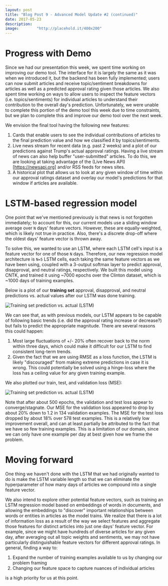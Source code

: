```yaml
---
layout: post
title: "Blog Post 9 - Advanced Model Update #2 (continued)"
date: 2017-05-23
description:
image:        "http://placehold.it/400x200"
---
```


# Progress with Demo
Since we had our presentation this week, we spent time working on improving
our demo tool. The interface for it is largely the same as it was when
we introduced it, but the backend has been fully implemented; users can
now submit articles and receive topic/sentiment breakdowns for articles as
well as a predicted approval rating given those articles. We also spent
time working on ways to allow users to inspect the feature vectors
(i.e. topics/sentiments) for individual articles to understand their
contribution to the overall day's prediction. Unfortunately, we were unable
to complete this portion of the demo tool this week due to time constraints,
but we plan to complete this and improve our demo tool over the next week.

We envision the final tool having the following new features:

1. Cards that enable users to see the individual contributions of articles
   to the final prediction value and how we classified it by topics/sentiments.
2. Live news stream for recent data (e.g. past 2 weeks) and a plot of our
   predictions against Trump's actual approval ratings. Having a live stream
   of news can also help buffer "user-submitted" articles. To do this, we
   are looking at taking advantage of the (Live News API)[https://newsapi.org]
   and/or RSS feeds for news sites.
3. A historical plot that allows us to look at any given window of time within
   our approval ratings dataset and overlay our model's predictions for that
   window if articles are available.

# LSTM-based regression model
One point that we've mentioned previously is that news is not forgotten
immediately; to account for this, our current models use a sliding window
average over `N` days' feature vectors. However, these are equally-weighted,
which is likely not true in practice. Also, there's a discrete drop-off where
the oldest days' feature vector is thrown away.

To solve this, we wanted to use an LSTM, where each LSTM cell's input is
a feature vector for one of those `N` days. Therefore, our new regression
model architecture is `N=5` LSTM cells, each taking the same feature vectors
as we have been using, coupled with a 3-output softmax layer to predict
approval, disapproval, and neutral ratings, respectively. We built this model
using CNTK, and trained it using ~7000 epochs over the Clinton dataset, which
is ~1000 days of training examples.

Below is a plot of our **training set** approval, disapproval, and neutral
predictions vs. actual values after our LSTM was done training.

![Training set prediction vs. actual (LSTM)](http://i.imgur.com/RjGKMKV.png)

We can see that, as with previous models, our LSTM appears to be capable
of following basic trends (i.e. did the approval rating increase or decrease?)
but fails to predict the appropriate magnitude. There are several reasons
this could happen:

1. Most large fluctuations of +/- 20% often recover back to the norm
   within three days, which could make it difficult for our LSTM to find
   consistent long-term trends.
2. Given the fact that we are using RMSE as a loss function, the LSTM is
   likely "discouraged" from making extreme predictions in case it is wrong.
   This could potentially be solved using a hinge-loss where the loss has
   a ceiling value for any given training example.

We also plotted our train, test, and validation loss (MSE):

![Training set prediction vs. actual (LSTM)](http://i.imgur.com/RjGKMKV.png)

Note that after about 500 epochs, the validation and test loss appear to
converge/stagnate. Our MSE for the validation loss appeared to drop by about
20% down to 1.2 in 134 validation examples. The MSE for the test loss dropped
by about 18% over 578 test examples. This is a relatively low improvement
overall, and can at least partially be attributed to the fact that we have
so few training examples. This is a limitation of our domain, since we can
only have one example per day at best given how we frame the problem.

# Moving forward

One thing we haven't done with the LSTM that we had originally wanted to
do is make the LSTM variable length so that we can eliminate the hyperparameter
of how many days of articles we compound into a single feature vector.

We also intend to explore other potential feature vectors, such as training
an LSTM regression model based on embeddings of words in documents, and
allowing the embeddings to "discover" important relationships between
words or entities in articles as the model trains. We realize that there
is a lot of information loss as a result of the way we select features
and aggregate those features for distinct articles into just one days' feature
vector. For example, since we might have hundreds of diverse articles for
any given day, after averaging out all topic weights and sentiments, we may
not have particularly distinguishable feature vectors for different approval
ratings. In general, finding a way to:

1. Expand the number of training examples available to us by changing our
   problem framing
2. Changing our feature space to capture nuances of individual articles

is a high priority for us at this point.
